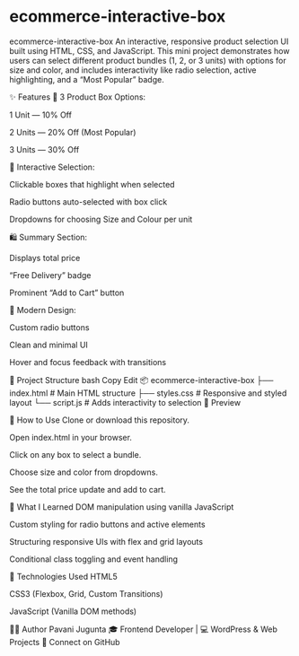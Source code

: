 # ecommerce-interactive-box
 ecommerce-interactive-box
An interactive, responsive product selection UI built using HTML, CSS, and JavaScript. This mini project demonstrates how users can select different product bundles (1, 2, or 3 units) with options for size and color, and includes interactivity like radio selection, active highlighting, and a “Most Popular” badge.

✨ Features
🧩 3 Product Box Options:

1 Unit — 10% Off

2 Units — 20% Off (Most Popular)

3 Units — 30% Off

🎯 Interactive Selection:

Clickable boxes that highlight when selected

Radio buttons auto-selected with box click

Dropdowns for choosing Size and Colour per unit

🛍️ Summary Section:

Displays total price

“Free Delivery” badge

Prominent “Add to Cart” button

🌈 Modern Design:

Custom radio buttons

Clean and minimal UI

Hover and focus feedback with transitions

📁 Project Structure
bash
Copy
Edit
📦 ecommerce-interactive-box
├── index.html        # Main HTML structure
├── styles.css        # Responsive and styled layout
└── script.js         # Adds interactivity to selection
📸 Preview
<!-- (Optional: Replace with a real image if hosted) -->

🚀 How to Use
Clone or download this repository.

Open index.html in your browser.

Click on any box to select a bundle.

Choose size and color from dropdowns.

See the total price update and add to cart.

🧠 What I Learned
DOM manipulation using vanilla JavaScript

Custom styling for radio buttons and active elements

Structuring responsive UIs with flex and grid layouts

Conditional class toggling and event handling

🔧 Technologies Used
HTML5

CSS3 (Flexbox, Grid, Custom Transitions)

JavaScript (Vanilla DOM methods)

🙋‍♀️ Author
Pavani Jugunta
🎓 Frontend Developer | 💻 WordPress & Web Projects
📧 Connect on GitHub

